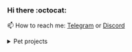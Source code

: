 ### Hi there :octocat:

📫 How to reach me: [Telegram](https://t.me/imishaa) or [Discord](https://discordapp.com/users/596710743689134089/)

<details>
  <summary>Pet projects</summary>
  </br>
  
  Learning Path   ... to inspire smn or myself
  
  2021
- WIP [YouTube Client](https://kovalenkoiryna15.github.io/youtube-client/youtube-client)
- WIP [Commit Life](https://github.com/kovalenkoiryna15/commitlife)
- WIP [Virtual Piano](https://kovalenkoiryna15.github.io/virtual-piano/virtual-piano)
- [Express REST Service](https://github.com/kovalenkoiryna15/express-rest-service)
- [English Learning App](https://rslang-team40.netlify.app/)
- [Travel App](https://travel-app-team-40.netlify.app/)
- [Battleship Game](https://kovalenkoiryna15.github.io/react-game/)
- [Tasks Dashboard](https://kovalenkoiryna15.github.io/rsclone/)

2020
- [Covid Dashboard](https://kovalenkoiryna15-covid-dashboard.netlify.app/)
- [English for Kids](https://rolling-scopes-school.github.io/kovalenkoiryna15-JS2020Q3/english-for-kids/)
- [Gem Pazzle](https://github.com/rolling-scopes-school/tasks/blob/master/tasks/gem-pazzle/codejam-the-gem-puzzle.md)
- [Calculator](https://rolling-scopes-school.github.io/kovalenkoiryna15-JS2020Q3/calculator/)
- [Cozy House](https://rolling-scopes-school.github.io/kovalenkoiryna15-JS2020Q3/shelter/pages/main/)

2019
- [Singolo](https://kovalenkoiryna15.github.io/singolo/)
- [BeepB](https://kovalenkoiryna15.github.io/beepb-landing-page/)
- [Personal Site](https://kovalenkoiryna15.github.io/kovalenkoi/)

</details>
